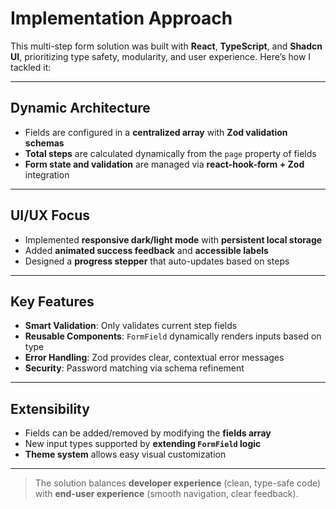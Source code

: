 # Implementation Approach

This multi-step form solution was built with **React**, **TypeScript**, and **Shadcn UI**, prioritizing type safety, modularity, and user experience. Here’s how I tackled it:

---

## Dynamic Architecture

- Fields are configured in a **centralized array** with **Zod validation schemas**
- **Total steps** are calculated dynamically from the `page` property of fields
- **Form state and validation** are managed via **react-hook-form + Zod** integration

---

## UI/UX Focus

- Implemented **responsive dark/light mode** with **persistent local storage**
- Added **animated success feedback** and **accessible labels**
- Designed a **progress stepper** that auto-updates based on steps

---

## Key Features

- **Smart Validation**: Only validates current step fields
- **Reusable Components**: `FormField` dynamically renders inputs based on type
- **Error Handling**: Zod provides clear, contextual error messages
- **Security**: Password matching via schema refinement

---

## Extensibility

- Fields can be added/removed by modifying the **fields array**
- New input types supported by **extending `FormField` logic**
- **Theme system** allows easy visual customization

---

> The solution balances **developer experience** (clean, type-safe code) with **end-user experience** (smooth navigation, clear feedback).
